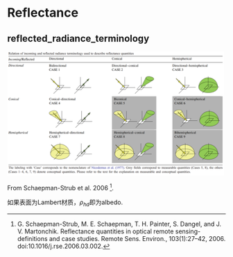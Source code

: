 # Reflectance

## reflected_radiance_terminology

<img src="img/reflected_radiance_terminology.png" alt="reflected_radiance_terminology"  width="500px">

From Schaepman-Strub et al. 2006 [^1].

如果表面为Lambert材质，$\rho_{hd}$即为albedo.


[^1]: G. Schaepman-Strub, M. E. Schaepman, T. H. Painter, S. Dangel, and J. V. Martonchik. Reflectance quantities in optical remote sensing-definitions and case studies. Remote Sens. Environ., 103(1):27–42, 2006. doi:10.1016/j.rse.2006.03.002.
